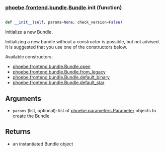 ### [phoebe](phoebe.md).[frontend](phoebe.frontend.md).[bundle](phoebe.frontend.bundle.md).[Bundle](phoebe.frontend.bundle.Bundle.md).__init__ (function)


```py

def __init__(self, params=None, check_version=False)

```



Initialize a new Bundle.

Initializing a new bundle without a constructor is possible, but not
advised.  It is suggested that you use one of the constructors below.

Available constructors:
* [phoebe.frontend.bundle.Bundle.open](phoebe.frontend.bundle.Bundle.open.md)
* [phoebe.frontend.bundle.Bundle.from_legacy](phoebe.frontend.bundle.Bundle.from_legacy.md)
* [phoebe.frontend.bundle.Bundle.default_binary](phoebe.frontend.bundle.Bundle.default_binary.md)
* [phoebe.frontend.bundle.Bundle.default_star](phoebe.frontend.bundle.Bundle.default_star.md)

Arguments
---------
* `params` (list, optional): list of [phoebe.parameters.Parameter](phoebe.parameters.Parameter.md)
    objects to create the Bundle


Returns
--------
* an instantiated Bundle object

